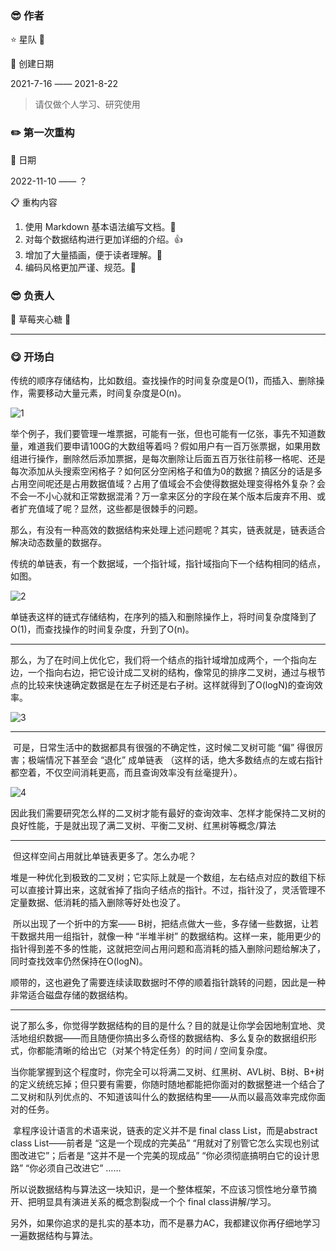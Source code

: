 ### 😎 作者

⭐️ 星队 :star2:

:calendar: 创建日期

2021-7-16 —— 2021-8-22

> 请仅做个人学习、研究使用





### :pencil2: 第一次重构

:calendar: 日期

2022-11-10 —— ？

:clipboard: 重构内容

1. 使用 Markdown 基本语法编写文档。:memo:
2. 对每个数据结构进行更加详细的介绍。:thumbsup:
3. 增加了大量插画，便于读者理解。:baby:
4. 编码风格更加严谨、规范。:ghost:

### 😎 负责人

:strawberry: 草莓夹心糖 :candy:

---

### 😋 开场白

​	传统的顺序存储结构，比如数组。查找操作的时间复杂度是O(1)，而插入、删除操作，需要移动大量元素，时间复杂度是O(n)。

![1](https://github.com/kyrian330/Data-Structure-Algorithm/blob/main/README.img/11.png)



​		举个例子，我们要管理一堆票据，可能有一张，但也可能有一亿张，事先不知道数量，难道我们要申请100G的大数组等着吗？假如用户有一百万张票据，如果用数组进行操作，删除然后添加票据，是每次删除让后面五百万张往前移一格呢、还是每次添加从头搜索空闲格子？如何区分空闲格子和值为0的数据？搞区分的话是多占用空间呢还是占用数据值域？占用了值域会不会使得数据处理变得格外复杂？会不会一不小心就和正常数据混淆？万一拿来区分的字段在某个版本后废弃不用、或者扩充值域了呢？显然，这些都是很棘手的问题。

​		那么，有没有一种高效的数据结构来处理上述问题呢？其实，链表就是，链表适合解决动态数量的数据存。

​		传统的单链表，有一个数据域，一个指针域，指针域指向下一个结构相同的结点，如图。

![2](https://github.com/kyrian330/Data-Structure-Algorithm/blob/main/README.img/12.png)

​		单链表这样的链式存储结构，在序列的插入和删除操作上，将时间复杂度降到了O(1)，而查找操作的时间复杂度，升到了O(n)。

---

​		那么，为了在时间上优化它，我们将一个结点的指针域增加成两个，一个指向左边，一个指向右边，把它设计成二叉树的结构，像常见的排序二叉树，通过与根节点的比较来快速确定数据是在左子树还是右子树。这样就得到了O(logN)的查询效率。

![3](https://github.com/kyrian330/Data-Structure-Algorithm/blob/main/README.img/13.png)

---

​		可是，日常生活中的数据都具有很强的不确定性，这时候二叉树可能 “偏” 得很厉害；极端情况下甚至会 “退化” 成单链表 （这样的话，绝大多数结点的左或右指针都空着，不仅空间消耗更高，而且查询效率没有丝毫提升）。

![4](https://github.com/kyrian330/Data-Structure-Algorithm/blob/main/README.img/14.png)



​		因此我们需要研究怎么样的二叉树才能有最好的查询效率、怎样才能保持二叉树的良好性能，于是就出现了满二叉树、平衡二叉树、红黑树等概念/算法

---

​		但这样空间占用就比单链表更多了。怎么办呢？

​		堆是一种优化到极致的二叉树；它实际上就是一个数组，左右结点对应的数组下标可以直接计算出来，这就省掉了指向子结点的指针。不过，指针没了，灵活管理不定量数据、低消耗的插入删除等好处也没了。

​		所以出现了一个折中的方案—— B树，把结点做大一些，多存储一些数据，让若干数据共用一组指针，就像一种 “半堆半树” 的数据结构。这样一来，能用更少的指针得到差不多的性能，这就把空间占用问题和高消耗的插入删除问题给解决了，同时查找效率仍然保持在O(logN)。

​		顺带的，这也避免了需要连续读取数据时不停的顺着指针跳转的问题，因此是一种非常适合磁盘存储的数据结构。

---



​		说了那么多，你觉得学数据结构的目的是什么？目的就是让你学会因地制宜地、灵活地组织数据——而且随便你搞出多么奇怪的数据结构、多么复杂的数据组织形式，你都能清晰的给出它（对某个特定任务）的时间 / 空间复杂度。

​		当你能掌握到这个程度时，你完全可以将满二叉树、红黑树、AVL树、B树、B+树的定义统统忘掉；但只要有需要，你随时随地都能把你面对的数据整进一个结合了二叉树和队列优点的、不知道该叫什么的数据结构里——从而以最高效率完成你面对的任务。

​		拿程序设计语言的术语来说，链表的定义并不是 final class List<T>，而是abstract class List<T>——前者是 “这是一个现成的完美品”  “用就对了别管它怎么实现也别试图改进它”；后者是 “这并不是一个完美的现成品”  “你必须彻底搞明白它的设计思路”  “你必须自己改进它” ……

​		所以说数据结构与算法这一块知识，是一个整体框架，不应该习惯性地分章节摘开、把明显具有演进关系的概念割裂成一个个 final class讲解/学习。

​		另外，如果你追求的是扎实的基本功，而不是暴力AC，我都建议你再仔细地学习一遍数据结构与算法。
